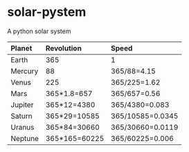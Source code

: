 # solar-pystem
A python solar system



| Planet           | Revolution      | Speed           |
| :----------------| :---------------| :---------------|
| Earth | 365 | 1
| Mercury | 88 | 365/88=4.15
| Venus  | 225 | 365/225=1.62
| Mars  | 365*1.8=657 | 365/657=0.56
| Jupiter  | 365*12=4380 | 365/4380=0.083
| Saturn  | 365*29=10585 | 365/10585=0.0345
| Uranus  | 365*84=30660 | 365/30660=0.0119
| Neptune  | 365*165=60225 | 365/60225=0.006